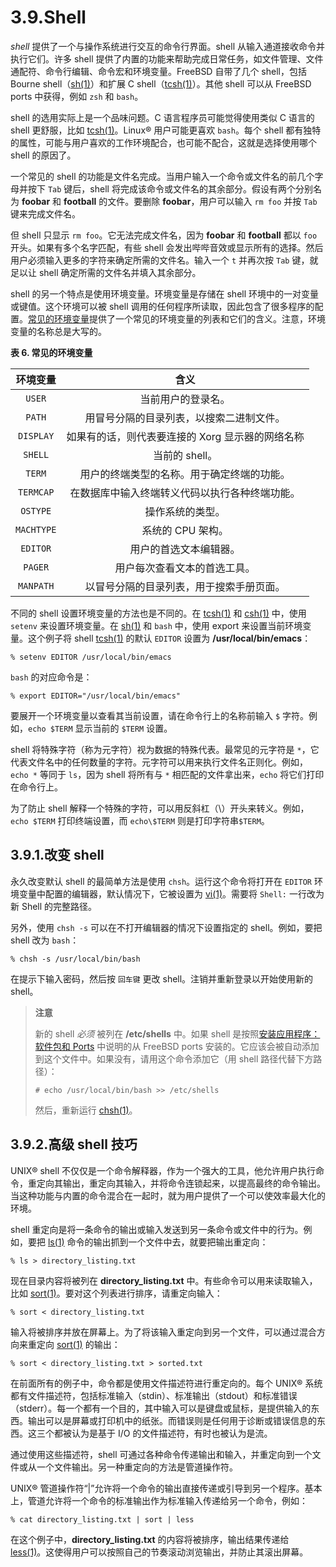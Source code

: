 # 3.9.Shell

*shell* 提供了一个与操作系统进行交互的命令行界面。shell 从输入通道接收命令并执行它们。许多 shell 提供了内置的功能来帮助完成日常任务，如文件管理、文件通配符、命令行编辑、命令宏和环境变量。FreeBSD 自带了几个 shell，包括 Bourne shell（[sh(1)](https://www.freebsd.org/cgi/man.cgi?query=sh&sektion=1&format=html)）和扩展 C shell（[tcsh(1)](https://www.freebsd.org/cgi/man.cgi?query=tcsh&sektion=1&format=html)）。其他 shell 可以从 FreeBSD ports 中获得，例如 `zsh` 和 `bash`。

shell 的选用实际上是一个品味问题。C 语言程序员可能觉得使用类似 C 语言的 shell 更舒服，比如 [tcsh(1)](https://www.freebsd.org/cgi/man.cgi?query=tcsh&sektion=1&format=html)。Linux® 用户可能更喜欢 `bash`。每个 shell 都有独特的属性，可能与用户喜欢的工作环境配合，也可能不配合，这就是选择使用哪个 shell 的原因了。

一个常见的 shell 的功能是文件名完成。当用户输入一个命令或文件名的前几个字母并按下 `Tab` 键后，shell 将完成该命令或文件名的其余部分。假设有两个分别名为 **foobar** 和 **football** 的文件。要删除 **foobar**，用户可以输入 `rm foo` 并按 `Tab` 键来完成文件名。

但 shell 只显示 `rm foo`。它无法完成文件名，因为 **foobar** 和 **football** 都以 `foo` 开头。如果有多个名字匹配，有些 shell 会发出哔哔音效或显示所有的选择。然后用户必须输入更多的字符来确定所需的文件名。输入一个 `t` 并再次按 `Tab` 键，就足以让 shell 确定所需的文件名并填入其余部分。

shell 的另一个特点是使用环境变量。环境变量是存储在 shell 环境中的一对变量或键值。这个环境可以被 shell 调用的任何程序所读取，因此包含了很多程序的配置。[常见的环境变量](https://docs.freebsd.org/en/books/handbook/book/#shell-env-vars)提供了一个常见的环境变量的列表和它们的含义。注意，环境变量的名称总是大写的。

**表 6. 常见的环境变量**

|环境变量|含义|
|:---:|:---:|
|`USER`|当前用户的登录名。|
|`PATH`|用冒号分隔的目录列表，以搜索二进制文件。|
|`DISPLAY`|如果有的话，则代表要连接的 Xorg 显示器的网络名称|
|`SHELL`|当前的 shell。|
|`TERM`|用户的终端类型的名称。用于确定终端的功能。|
|`TERMCAP`|在数据库中输入终端转义代码以执行各种终端功能。|
|`OSTYPE`|操作系统的类型。|
|`MACHTYPE`|系统的 CPU 架构。|
|`EDITOR`|用户的首选文本编辑器。|
|`PAGER`|用户每次查看文本的首选工具。|
|`MANPATH`|以冒号分隔的目录列表，用于搜索手册页面。|

不同的 shell 设置环境变量的方法也是不同的。在 [tcsh(1)](https://www.freebsd.org/cgi/man.cgi?query=tcsh&sektion=1&format=html) 和 [csh(1)](https://www.freebsd.org/cgi/man.cgi?query=csh&sektion=1&format=html) 中，使用 `setenv` 来设置环境变量。在 [sh(1)](https://www.freebsd.org/cgi/man.cgi?query=sh&sektion=1&format=html) 和 `bash` 中，使用 export 来设置当前环境变量。这个例子将 shell [tcsh(1)](https://www.freebsd.org/cgi/man.cgi?query=tcsh&sektion=1&format=html) 的默认 `EDITOR` 设置为 **/usr/local/bin/emacs**：

```
% setenv EDITOR /usr/local/bin/emacs
```

`bash` 的对应命令是：

```
% export EDITOR="/usr/local/bin/emacs"
```

要展开一个环境变量以查看其当前设置，请在命令行上的名称前输入 `$` 字符。例如，`echo $TERM` 显示当前的 `$TERM` 设置。

shell 将特殊字符（称为元字符）视为数据的特殊代表。最常见的元字符是 `*`，它代表文件名中的任何数量的字符。元字符可以用来执行文件名正则化。例如，`echo *` 等同于 `ls`，因为 shell 将所有与 `*` 相匹配的文件拿出来，`echo` 将它们打印在命令行上。

为了防止 shell 解释一个特殊的字符，可以用反斜杠（\）开头来转义。例如，`echo $TERM` 打印终端设置，而 `echo\$TERM` 则是打印字符串`$TERM`。

## 3.9.1.改变 shell

永久改变默认 shell 的最简单方法是使用 `chsh`。运行这个命令将打开在 `EDITOR` 环境变量中配置的编辑器，默认情况下，它被设置为 [vi(1)](https://www.freebsd.org/cgi/man.cgi?query=vi&sektion=1&format=html)。需要将 `Shell:` 一行改为新 Shell 的完整路径。

另外，使用 `chsh -s` 可以在不打开编辑器的情况下设置指定的 shell。例如，要把 shell 改为 `bash`：

```
% chsh -s /usr/local/bin/bash
```

在提示下输入密码，然后按 `回车键` 更改 shell。注销并重新登录以开始使用新的 shell。

>**注意**
>
>新的 shell *必须* 被列在 **/etc/shells** 中。如果 shell 是按照[安装应用程序：软件包和 Ports](https://docs.freebsd.org/en/books/handbook/ports/index.html#ports) 中说明的从 FreeBSD ports 安装的。它应该会被自动添加到这个文件中。如果没有，请用这个命令添加它（用 shell 路径代替下方路径）：
>
>```
># echo /usr/local/bin/bash >> /etc/shells
>```
>
>然后，重新运行 [chsh(1)](https://www.freebsd.org/cgi/man.cgi?query=chsh&sektion=1&format=html)。

## 3.9.2.高级 shell 技巧

UNIX® shell 不仅仅是一个命令解释器，作为一个强大的工具，他允许用户执行命令，重定向其输出，重定向其输入，并将命令连锁起来，以提高最终的命令输出。当这种功能与内置的命令混合在一起时，就为用户提供了一个可以使效率最大化的环境。

shell 重定向是将一条命令的输出或输入发送到另一条命令或文件中的行为。例如，要把 [ls(1)](https://www.freebsd.org/cgi/man.cgi?query=ls&sektion=1&format=html) 命令的输出抓到一个文件中去，就要把输出重定向：

```
% ls > directory_listing.txt
```

现在目录内容将被列在 **directory_listing.txt** 中。有些命令可以用来读取输入，比如 [sort(1)](https://www.freebsd.org/cgi/man.cgi?query=sort&sektion=1&format=html)。要对这个列表进行排序，请重定向输入：

```
% sort < directory_listing.txt
```

输入将被排序并放在屏幕上。为了将该输入重定向到另一个文件，可以通过混合方向来重定向 [sort(1)](https://www.freebsd.org/cgi/man.cgi?query=sort&sektion=1&format=html) 的输出：

```
% sort < directory_listing.txt > sorted.txt
```

在前面所有的例子中，命令都是使用文件描述符进行重定向的。每个 UNIX® 系统都有文件描述符，包括标准输入（stdin）、标准输出（stdout）和标准错误（stderr）。每一个都有一个目的，其中输入可以是键盘或鼠标，是提供输入的东西。输出可以是屏幕或打印机中的纸张。而错误则是任何用于诊断或错误信息的东西。这三个都被认为是基于 I/O 的文件描述符，有时也被认为是流。

通过使用这些描述符，shell 可通过各种命令传递输出和输入，并重定向到一个文件或从一个文件输出。另一种重定向的方法是管道操作符。

UNIX® 管道操作符“|”允许将一个命令的输出直接传递或引导到另一个程序。基本上，管道允许将一个命令的标准输出作为标准输入传递给另一个命令，例如：

```
% cat directory_listing.txt | sort | less
```

在这个例子中，**directory_listing.txt** 的内容将被排序，输出结果传递给 [less(1)](https://www.freebsd.org/cgi/man.cgi?query=less&sektion=1&format=html)。这使得用户可以按照自己的节奏滚动浏览输出，并防止其滚出屏幕。

